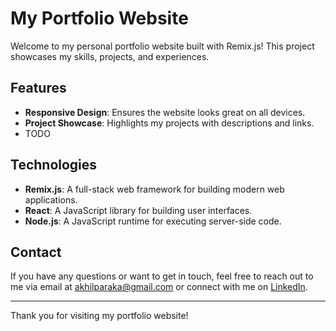 # My Portfolio Website

Welcome to my personal portfolio website built with Remix.js! This project showcases my skills, projects, and experiences.

## Features

- **Responsive Design**: Ensures the website looks great on all devices.
- **Project Showcase**: Highlights my projects with descriptions and links.
- TODO

## Technologies

- **Remix.js**: A full-stack web framework for building modern web applications.
- **React**: A JavaScript library for building user interfaces.
- **Node.js**: A JavaScript runtime for executing server-side code.

## Contact

If you have any questions or want to get in touch, feel free to reach out to me via email at [akhilparaka@gmail.com](mailto:akhilparaka@gmail.com) or connect with me on [LinkedIn](https://www.linkedin.com/in/akhilparakka/).

---

Thank you for visiting my portfolio website!
